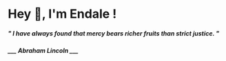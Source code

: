 <h1 title="head"> Hey 👋, I'm Endale !</h1>

**<h5><i>" I have always found that mercy bears richer fruits than strict justice. "</i></h5>**

*<b>___ Abraham Lincoln ___</b>*
